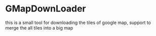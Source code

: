 # GMapDownLoader
this is a small tool for downloading the tiles of google map, support to merge the all tiles into a big map


